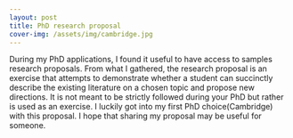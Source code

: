 ```yaml
---
layout: post
title: PhD research proposal
cover-img: /assets/img/cambridge.jpg
---
```


During my PhD applications, I found it useful to have access to samples research proposals. From what I gathered, the research proposal is an exercise that attempts to demonstrate whether a student can succinctly describe the existing literature on a chosen topic and propose new directions. It is not meant to be strictly followed during your PhD but rather is used as an exercise. I luckily got into my first PhD choice(Cambridge) with this proposal. I hope that sharing my proposal may be useful for someone.


<div id="pdf" style="height: 800px;"></div>
<script src="/js/pdfobject.min.js"></script>
<script>
PDFObject.embed("https://pierthodo.github.io/Research_proposal_cambridge.pdf", "#pdf");
</script>
